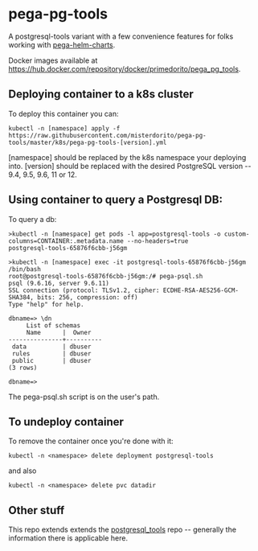 # pega-pg-tools
A postgresql-tools variant with a few convenience features for folks working with [pega-helm-charts](https://github.com/pegasystems/pega-helm-charts). 

Docker images available at https://hub.docker.com/repository/docker/primedorito/pega_pg_tools.

## Deploying container to a k8s cluster

To deploy this container you can:
```
kubectl -n [namespace] apply -f https://raw.githubusercontent.com/misterdorito/pega-pg-tools/master/k8s/pega-pg-tools-[version].yml
```
[namespace] should be replaced by the k8s namespace your deploying into.
[version] should be replaced with the desired PostgreSQL version -- 9.4, 9.5, 9.6, 11 or 12.

## Using container to query a Postgresql DB:
To query a db:
```
>kubectl -n [namespace] get pods -l app=postgresql-tools -o custom-columns=CONTAINER:.metadata.name --no-headers=true
postgresql-tools-65876f6cbb-j56gm

>kubectl -n [namespace] exec -it postgresql-tools-65876f6cbb-j56gm /bin/bash
root@postgresql-tools-65876f6cbb-j56gm:/# pega-psql.sh
psql (9.6.16, server 9.6.11)
SSL connection (protocol: TLSv1.2, cipher: ECDHE-RSA-AES256-GCM-SHA384, bits: 256, compression: off)
Type "help" for help.

dbname=> \dn
     List of schemas
     Name      |  Owner
---------------+----------
 data          | dbuser
 rules         | dbuser
 public        | dbuser
(3 rows)

dbname=>
```
The pega-psql.sh script is on the user's path.

## To undeploy container
To remove the container once you're done with it:
```
kubectl -n <namespace> delete deployment postgresql-tools
```
and also
```
kubectl -n <namespace> delete pvc datadir
```

## Other stuff
This repo extends extends the [postgresql_tools](https://github.com/misterdorito/postgresql_tools) repo -- generally the information there is applicable here. 
